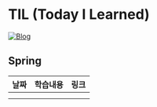 # TIL (Today I Learned)
[![Blog](https://img.shields.io/badge/Blog-velog.io/@jay39-blue.svg)](https://velog.io/@jay39)

## Spring
|날짜|학습내용|링크|
| ------ | ------ | ------ |
|  |  | |
| | | | 
